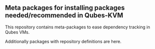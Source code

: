 Meta packages for installing packages needed/recommended in Qubes-KVM
---------------------------------------------------------------------

This repository contains meta-packages to ease dependency tracking in Qubes
VMs.

Additionally packages with repository definitions are here.
